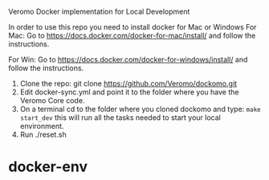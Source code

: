Veromo Docker implementation for Local Development

In order to use this repo you need to install docker for Mac or Windows
For Mac:
  Go to https://docs.docker.com/docker-for-mac/install/ and follow the instructions.

For Win:
  Go to https://docs.docker.com/docker-for-windows/install/ and follow the instructions.

1. Clone the repo: git clone https://github.com/Veromo/dockomo.git
2. Edit docker-sync.yml and point it to the folder where you have the Veromo Core code.
3. On a terminal cd to the folder where you cloned dockomo and type:
   `make start_dev` this will run all the tasks needed to start your local environment.
4. Run ./reset.sh   
# docker-env
